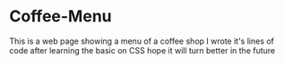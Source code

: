 # Coffee-Menu 
This is a web page showing a menu of a coffee shop
I wrote it's lines of code after learning the basic on CSS hope it will turn better in the future
